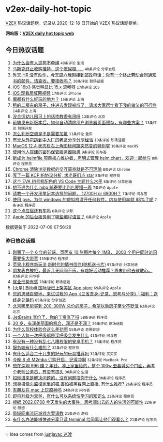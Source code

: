 # v2ex-daily-hot-topic

[V2EX](https://www.v2ex.com/) 热议话题榜，记录从 2020-12-18 日开始的 V2EX 热议话题榜单。

**网站版：[V2EX daily hot topic web](https://boojack.github.io/v2ex-daily-hot-topic-web/)**

## 今日热议话题

<!-- TODAY BEGIN -->

1. [为什么会有人遛狗不牵绳](https://www.v2ex.com/t/865052) `48条评论` `生活`
1. [马斯克终止收购推特，这个搅屎棍……](https://www.v2ex.com/t/865051) `40条评论` `分享发现`
1. [昨天 HR 没有动作，今天周六我刚接到邮政电话：你有一个终止劳动合同通知书的邮件，请查收，要拒收吗？](https://www.v2ex.com/t/865070) `20条评论` `职场话题`
1. [iOS 16b3 感觉明显比 15.x 流畅呀](https://www.v2ex.com/t/865062) `17条评论` `iOS`
1. [iOS 观看局域网视频](https://www.v2ex.com/t/865050) `17条评论` `iPhone`
1. [魔都有什么好玩的地方？](https://www.v2ex.com/t/865078) `16条评论` `上海`
1. [租的二房东的房子，住进去发现被坑了，请求大家帮忙看下我的做法的可行性](https://www.v2ex.com/t/865096) `14条评论` `上海`
1. [没合适幼儿园可上的话找教委有用吗](https://www.v2ex.com/t/865085) `13条评论` `北京`
1. [前端发布新版本后，如何自动清除用户浏览器页面缓存，有哪些方案？](https://www.v2ex.com/t/865053) `13条评论` `前端开发`
1. [怎么判断空调是不是需要加氟](https://www.v2ex.com/t/865089) `11条评论` `重庆`
1. [有无从外包跳到中大厂的老哥分享分享经验](https://www.v2ex.com/t/865095) `10条评论` `职场话题`
1. [MacOS 12.4 状态栏右上角图标间距突然变的特别窄](https://www.v2ex.com/t/865065) `10条评论` `macOS`
1. [使用他人搭建的密码保管服务器隐患](https://www.v2ex.com/t/865094) `9条评论` `问与答`
1. [新成为 helmfile 项目核心维护者，声明式管理 helm chart，欢迎一起参与](https://www.v2ex.com/t/865072) `8条评论` `程序员`
1. [Chrome 清除浏览数据的交互简直就是不可理喻](https://www.v2ex.com/t/865068) `8条评论` `Chrome`
1. [写了一篇 KCP 的协议分析, 求老哥们点 star](https://www.v2ex.com/t/865059) `8条评论` `程序员`
1. [这个 EVA 初号机配色的 VS Code 主题什么水平](https://www.v2ex.com/t/865056) `8条评论` `分享创造`
1. [想不通为什么 mbp 邮寄要比到店要慢一周](https://www.v2ex.com/t/865113) `7条评论` `Apple`
1. [请教一个开发用笔记本选择的问题， 12700H or 6800H？](https://www.v2ex.com/t/865077) `7条评论` `问与答`
1. [使用 pve，为何 windows 的虚拟机没开任何软件，内存使用率就 88%了呢](https://www.v2ex.com/t/865073) `7条评论` `程序员`
1. [这个点应届还有车吗](https://www.v2ex.com/t/865105) `6条评论` `求职`
1. [Apple 的后台服务用了哪些编程语言？](https://www.v2ex.com/t/865098) `6条评论` `Apple`

数据更新于 2022-07-09 07:56:29

<!-- TODAY END -->

### 昨日热议话题

<!-- YESTERDAY BEGIN -->

1. [刚面了一个 6 年的前端，页面有 10 张图片每个 1MB， 2000 个用户同时访问需要多大带宽](https://www.v2ex.com/t/864888) `139条评论` `程序员`
1. [苹果小程序新玩法,新时代的情书信件(随机送卡片)](https://www.v2ex.com/t/864835) `97条评论` `分享创造`
1. [朋友表白被拒，最近几天闷闷不乐，有啥好活动推荐？周末带他去散散心。](https://www.v2ex.com/t/864878) `93条评论` `问与答`
1. [就业形势有感](https://www.v2ex.com/t/864914) `70条评论` `职场话题`
1. [[火星] Bilibili 国际版已上架美区 App store](https://www.v2ex.com/t/864812) `69条评论` `Apple`
1. [您的思绪自留地，来试试我的 App《三省吾身-记录、思考与分享》| 福利：送终身兑换码](https://www.v2ex.com/t/864895) `65条评论` `分享创造`
1. [北京哪里能买到 200-300W 总价的房子，希望以后房子至少不贬值](https://www.v2ex.com/t/864879) `63条评论` `北京`
1. [JetBrains 涨价了，你的工资涨了吗](https://www.v2ex.com/t/864840) `58条评论` `程序员`
1. [30 岁，有润美丽国的机会，润还是不润？](https://www.v2ex.com/t/864889) `56条评论` `职场话题`
1. [为什么驾校体验会这么差劲啊](https://www.v2ex.com/t/864942) `55条评论` `奇思妙想`
1. [一个人每一次呼吸都是深呼吸会发生什么](https://www.v2ex.com/t/864842) `41条评论` `问与答`
1. [有没有一种没有乱七八糟权限的安卓手机？](https://www.v2ex.com/t/864819) `36条评论` `程序员`
1. [服务端有什么难的？](https://www.v2ex.com/t/864975) `32条评论` `程序员`
1. [有什么适合二十几岁的好玩的玩具推荐吗](https://www.v2ex.com/t/864924) `32条评论` `买买买`
1. [今晚 8 点 M2mba 订购开启，记得冲啊](https://www.v2ex.com/t/864920) `32条评论` `MacBook Pro`
1. [想在深圳 996 赚 2 年钱，凑上家里给的，整个 100w 去县城买个门面，再考个老师公务员，有没有搞头](https://www.v2ex.com/t/864949) `30条评论` `生活`
1. [招你进来是解决问题的，没有问题招你干什么](https://www.v2ex.com/t/864866) `30条评论` `程序员`
1. [想卖摄像头监控家里的猫,害怕被黑客网上直播, 有什么推荐?](https://www.v2ex.com/t/864960) `26条评论` `程序员`
1. [有朋友在 mac 上玩原神吗](https://www.v2ex.com/t/864857) `24条评论` `问与答`
1. [即将升级为宝爸，有什么可以系统性学习的知识么](https://www.v2ex.com/t/864967) `22条评论` `程序员`
1. [根据 2022.07.08 今天发生的大事件，思考润出去的人的生活的可能性](https://www.v2ex.com/t/864930) `22条评论` `随想`
1. [局域网串流玩游戏方案请教](https://www.v2ex.com/t/864937) `21条评论` `游戏`
1. [有什么办法能够快速分享只读 terminal 给同事让他们观看么？](https://www.v2ex.com/t/864928) `21条评论` `程序员`

<!-- YESTERDAY END -->

---

💡 Idea comes from [justjavac 迷渡](https://github.com/justjavac/)
